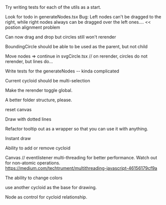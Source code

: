 Try writing tests for each of the utils as a start.

Look for todo in generateNodes.tsx
Bug: Left nodes can't be dragged to the right, while right nodes always can be dragged over the left ones.... << postion alignment problem

Can now drag and drop but circles still won't rerender

BoundingCircle should be able to be used as the parent, but not child

Move nodes => continue in svgCircle.tsx // on rerender, circles do not rerender, but lines do...

Write tests for the generateNodes -- kinda complicated

Current cycloid should be multi-selection

Make the rerender toggle global.

A better folder structure, please.

reset canvas

Draw with dotted lines

Refactor tooltip out as a wrapper so that you can use it with anything.

Instant draw

Ability to add or remove cycloid

Canvas // eventlistener multi-threading for better performance. Watch out for non-atomic operations.
https://medium.com/techtrument/multithreading-javascript-46156179cf9a

The ability to change colors

use another cycloid as the base for drawing.

Node as control for cycloid relationship.
